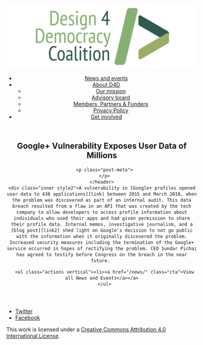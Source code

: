 <!DOCTYPE html>
<html lang="en_US"><head>
  <meta charset="utf-8">
  <meta http-equiv="X-UA-Compatible" content="IE=edge">
  <meta name="viewport" content="width=device-width, initial-scale=1">
  <link rel="apple-touch-icon" sizes="180x180" href="/assets/favicon/apple-touch-icon.png">
  <link rel="icon" type="image/png" sizes="32x32" href="/assets/favicon/favicon-32x32.png">
  <link rel="icon" type="image/png" sizes="16x16" href="/assets/favicon/favicon-16x16.png">
  <link rel="manifest" href="/site.webmanifest">
  <link rel="mask-icon" href="/assets/favicon/safari-pinned-tab.svg" color="#5bbad5">
  <meta name="msapplication-TileColor" content="#00aba9">
  <meta name="theme-color" content="#ffffff">

  
  <!-- Begin Jekyll SEO tag v2.4.0 -->
<title>Google+ Vulnerability Exposes User Data of Millions | D4D Coalition</title>
<meta name="generator" content="Jekyll v3.7.3" />
<meta property="og:title" content="Google+ Vulnerability Exposes User Data of Millions" />
<meta property="og:locale" content="en_US" />
<meta name="description" content="A vulnerability in Google+ profiles opened user data to 438 applications between 2015 and March 2018, when the problem was discovered as part of an internal audit. This data breach resulted from a flaw in an API that was created by the tech company to allow developers to access profile information about individuals who used their apps and had given permission to share their profile data. Internal memos, investigative journalism, and a blog post shed light on Google’s decision to not go public with the information when it originally discovered the problem. Increased security measures including the termination of the Google+ service occurred in hopes of rectifying the problem. CEO Sundar Pichai has agreed to testify before Congress on the breach in the near future." />
<meta property="og:description" content="A vulnerability in Google+ profiles opened user data to 438 applications between 2015 and March 2018, when the problem was discovered as part of an internal audit. This data breach resulted from a flaw in an API that was created by the tech company to allow developers to access profile information about individuals who used their apps and had given permission to share their profile data. Internal memos, investigative journalism, and a blog post shed light on Google’s decision to not go public with the information when it originally discovered the problem. Increased security measures including the termination of the Google+ service occurred in hopes of rectifying the problem. CEO Sundar Pichai has agreed to testify before Congress on the breach in the near future." />
<link rel="canonical" href="https://d4dcoalition.org/news/Google-Vulnerability-Exposes-User-Data-of-Millions.html" />
<meta property="og:url" content="https://d4dcoalition.org/news/Google-Vulnerability-Exposes-User-Data-of-Millions.html" />
<meta property="og:site_name" content="D4D Coalition" />
<meta property="og:type" content="article" />
<meta property="article:published_time" content="2018-10-08T00:00:00-04:00" />
<meta name="twitter:card" content="summary" />
<meta name="twitter:site" content="@design4dem" />
<meta name="google-site-verification" content="" />
<script type="application/ld+json">
{"description":"A vulnerability in Google+ profiles opened user data to 438 applications between 2015 and March 2018, when the problem was discovered as part of an internal audit. This data breach resulted from a flaw in an API that was created by the tech company to allow developers to access profile information about individuals who used their apps and had given permission to share their profile data. Internal memos, investigative journalism, and a blog post shed light on Google’s decision to not go public with the information when it originally discovered the problem. Increased security measures including the termination of the Google+ service occurred in hopes of rectifying the problem. CEO Sundar Pichai has agreed to testify before Congress on the breach in the near future.","@type":"BlogPosting","url":"https://d4dcoalition.org/news/Google-Vulnerability-Exposes-User-Data-of-Millions.html","publisher":{"@type":"Organization","logo":{"@type":"ImageObject","url":"https://d4dcoalition.org/assets/img/logos/d4d-logo.png"}},"headline":"Google+ Vulnerability Exposes User Data of Millions","dateModified":"2018-10-08T00:00:00-04:00","datePublished":"2018-10-08T00:00:00-04:00","mainEntityOfPage":{"@type":"WebPage","@id":"https://d4dcoalition.org/news/Google-Vulnerability-Exposes-User-Data-of-Millions.html"},"@context":"http://schema.org"}</script>
<!-- End Jekyll SEO tag -->

  <link rel="stylesheet" href="/tarteaucitron/css/tarteaucitron.css">
  <link rel="stylesheet" href="/assets/main.css">

  <link type="application/atom+xml" rel="alternate" href="https://d4dcoalition.org/feed.xml" title="D4D Coalition" />

</head>
<body>
  <!-- Wrapper -->
  <div id="wrapper"><header class="" role="banner" id="header">
    <!-- Logo -->
    <div class="logo">
      <a class="site-title" rel="author" href="/"><img src="/assets/img/d4d-logo.png" alt="D4D Coalition" /></a>
    </div><!-- to do: figure out how to manage dropdown -->
      <!-- Nav -->
      <nav id="nav"><ul><li class="current">
            <a class="page-link" href="/news/">
              News and events
            </a></li><li class="">
            <a class="page-link icon fa-angle-down" href="/areas-focus/">
              About D4D
            </a><ul><li>
                  <a href="/areas-focus/#">
                    Our mission
                  </a>
              </li><li>
                  <a href="/advisory-board/#">
                    Advisory board
                  </a>
              </li><li>
                  <a href="/members-partners-funders/#">
                    Members, Partners &amp; Funders
                  </a>
              </li><li>
                  <a href="/privacy-policy.html#">
                    Privacy Policy
                  </a>
              </li></ul></li><li class="">
            <a class="page-link" href="/join-us/">
              Get involved
            </a></li></ul></nav></header>
<section class="main alt event" aria-label="Content">
    <header>
      <h2 class="post-title">Google+ Vulnerability Exposes User Data of Millions</h2>
      

      <p class="post-meta">
      </p>
    </header>
    <div class="inner style2">A vulnerability in [Google+ profiles opened user data to 438 applications][link] between 2015 and March 2018, when the problem was discovered as part of an internal audit. This data breach resulted from a flaw in an API that was created by the tech company to allow developers to access profile information about individuals who used their apps and had given permission to share their profile data. Internal memos, investigative journalism, and a [blog post][link2] shed light on Google's decision to not go public with the information when it originally discovered the problem. Increased security measures including the termination of the Google+ service occurred in hopes of rectifying the problem. CEO Sundar Pichai has agreed to testify before Congress on the breach in the near future. 

[link]: https://www.wsj.com/articles/google-exposed-user-data-feared-repercussions-of-disclosing-to-public-1539017194

[link2]: https://www.blog.google/technology/safety-security/project-strobe/?mod=article_inline


      <ul class="actions vertical"><li><a href="/news/" class="cta">View all News and Events</a></a>
      </ul>
  </div>
</section>
<footer id="footer" class="accent3">
  <ul class="icons">
    <li><a href="https://twitter.com/design4dem" class="icon alt fa-twitter"><span class="label">Twitter</span></a></li>
    <li><a href="https://www.facebook.com/Design4Democracy" class="icon alt fa-facebook"><span class="label">Facebook</span></a></li>
    <!--li><a href="#" class="icon alt fa-instagram"><span class="label">Instagram</span></a></li>
    <li><a href="#" class="icon alt fa-github"><span class="label">GitHub</span></a></li>
    <li><a href="#" class="icon alt fa-phone"><span class="label">Phone</span></a></li>
    <li><a href="#" class="icon alt fa-envelope-o"><span class="label">Email</span></a></li-->
  </ul>
  <p class="copyright">This work is licensed under a <a rel="license" href="http://creativecommons.org/licenses/by/4.0/">Creative Commons Attribution 4.0 International License</a>.</p>
</footer>
</div><!-- /wrapper -->
  <!-- Scripts -->
    <script src="/assets/js/scripts.min.js"></script><script src="/tarteaucitron/tarteaucitron.js"></script>
    <script type="text/javascript">
    (function($) {
      $(document).ready(function(){
        tarteaucitron.init({
          "hashtag": "#tarteaucitron", /* Automatically open the panel with the hashtag */
          "highPrivacy": false, /* disabling the auto consent feature on navigation? */
          "orientation": "top", /* the big banner should be on 'top' or 'bottom'? */
          "adblocker": false, /* Display a message if an adblocker is detected */
          "showAlertSmall": true, /* show the small banner on bottom right? */
          "cookieslist": true, /* Display the list of cookies installed ? */
          "removeCredit": false, /* remove the credit link? */
          //"cookieDomain": ".example.com" /* Domain name on which the cookie for the subdomains will be placed */
        });
      });
    })(jQuery);
    </script><script type="text/javascript">
  tarteaucitron.user.analyticsUa = 'UA-120811815-1';
  tarteaucitron.user.analyticsMore = function () { /* add here your optionnal ga.push() */ };
  (tarteaucitron.job = tarteaucitron.job || []).push('analytics');
</script></body>

</html>
